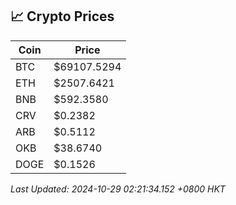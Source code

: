 ## 📈 Crypto Prices

| Coin | Price |
| ---- | ----- |
| BTC | $69107.5294 |
| ETH | $2507.6421 |
| BNB | $592.3580 |
| CRV | $0.2382 |
| ARB | $0.5112 |
| OKB | $38.6740 |
| DOGE | $0.1526 |

_Last Updated: 2024-10-29 02:21:34.152 +0800 HKT_